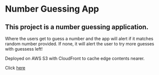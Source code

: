 # Number Guessing App

## This project is a number guessing application. 

Where the users get to guess a number and the app will alert if it matches random number provided.
If none, it will alert the user to try more guesses with guessess left!

Deployed on AWS S3 with CloudFront to cache edge contents nearer.

Click [here](https://d2rgfe5f22529.cloudfront.net/index.html)
